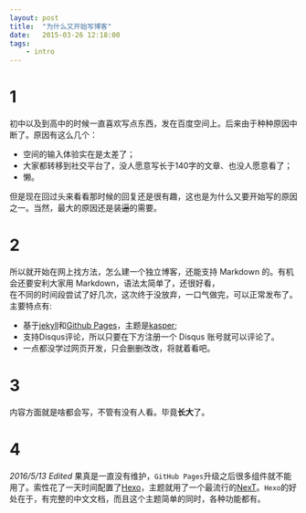 ```yaml
---
layout: post
title:  "为什么又开始写博客"
date:   2015-03-26 12:18:00
tags: 
	- intro
---
```



# 1
初中以及到高中的时候一直喜欢写点东西，发在百度空间上。后来由于种种原因中断了。原因有这么几个：  

*	空间的输入体验实在是太差了；
*	大家都转移到社交平台了，没人愿意写长于140字的文章、也没人愿意看了；
*	懒。

但是现在回过头来看看那时候的回复还是很有趣，这也是为什么又要开始写的原因之一。当然，最大的原因还是装<del>逼</del>的需要。

<!-- more -->
# 2
所以就开始在网上找方法，怎么建一个独立博客，还能支持 Markdown 的。有机会还要安利大家用 Markdown，语法太简单了，还很好看，  
在不同的时间段尝试了好几次，这次终于没放弃，一口气做完，可以正常发布了。  
主要特点有:   


*	基于[jekyll][j]和[Github Pages][G]，主题是[kasper][k];
*	支持Disqus评论，所以只要在下方注册一个 Disqus 账号就可以评论了。
*	一点都没学过网页开发，只会删删改改，将就着看吧。

# 3
内容方面就是啥都会写，不管有没有人看。毕竟**长大**了。

# 4
*2016/5/13 Edited*
果真是一直没有维护，`GitHub Pages`升级之后很多组件就不能用了。索性花了一天时间配置了[Hexo][H]，主题就用了一个最流行的[NexT][N]。`Hexo`的好处在于，有完整的中文文档，而且这个主题简单的同时，各种功能都有。

[j]: http://jekyllrb.com/
[G]: https://pages.github.com/
[k]: https://github.com/rosario/kasper
[H]: https://hexo.io/
[N]: http://theme-next.iissnan.com/


